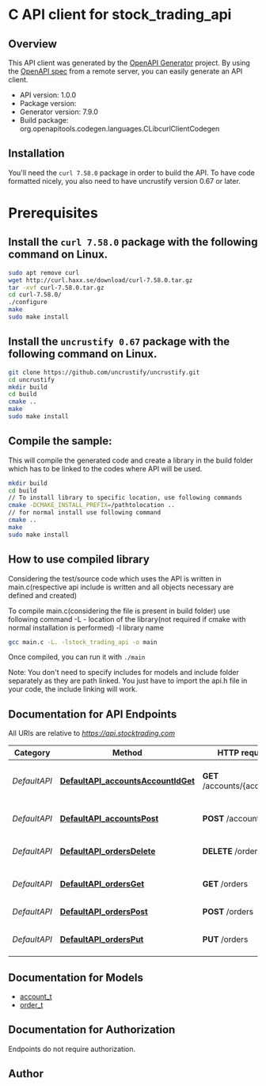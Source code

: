 # C API client for stock_trading_api

## Overview
This API client was generated by the [OpenAPI Generator](https://openapi-generator.tech) project. By using the [OpenAPI spec](https://openapis.org) from a remote server, you can easily generate an API client.

- API version: 1.0.0
- Package version: 
- Generator version: 7.9.0
- Build package: org.openapitools.codegen.languages.CLibcurlClientCodegen

## Installation
You'll need the `curl 7.58.0` package in order to build the API. To have code formatted nicely, you also need to have uncrustify version 0.67 or later.

# Prerequisites

## Install the `curl 7.58.0` package with the following command on Linux.
```bash
sudo apt remove curl
wget http://curl.haxx.se/download/curl-7.58.0.tar.gz
tar -xvf curl-7.58.0.tar.gz
cd curl-7.58.0/
./configure
make
sudo make install
```
## Install the `uncrustify 0.67` package with the following command on Linux.
```bash
git clone https://github.com/uncrustify/uncrustify.git
cd uncrustify
mkdir build
cd build
cmake ..
make
sudo make install
```

## Compile the sample:
This will compile the generated code and create a library in the build folder which has to be linked to the codes where API will be used.
```bash
mkdir build
cd build
// To install library to specific location, use following commands
cmake -DCMAKE_INSTALL_PREFIX=/pathtolocation ..
// for normal install use following command
cmake ..
make
sudo make install
```
## How to use compiled library
Considering the test/source code which uses the API is written in main.c(respective api include is written and all objects necessary are defined and created)

To compile main.c(considering the file is present in build folder) use following command
-L - location of the library(not required if cmake with normal installation is performed)
-l library name
```bash
gcc main.c -L. -lstock_trading_api -o main
```
Once compiled, you can run it with ``` ./main ```

Note: You don't need to specify includes for models and include folder separately as they are path linked. You just have to import the api.h file in your code, the include linking will work.

## Documentation for API Endpoints

All URIs are relative to *https://api.stocktrading.com*

Category | Method | HTTP request | Description
------------ | ------------- | ------------- | -------------
*DefaultAPI* | [**DefaultAPI_accountsAccountIdGet**](docs/DefaultAPI.md#DefaultAPI_accountsAccountIdGet) | **GET** /accounts/{accountId} | Retrieve details of a specific account
*DefaultAPI* | [**DefaultAPI_accountsPost**](docs/DefaultAPI.md#DefaultAPI_accountsPost) | **POST** /accounts | Create a new trading account
*DefaultAPI* | [**DefaultAPI_ordersDelete**](docs/DefaultAPI.md#DefaultAPI_ordersDelete) | **DELETE** /orders | Cancel an existing order
*DefaultAPI* | [**DefaultAPI_ordersGet**](docs/DefaultAPI.md#DefaultAPI_ordersGet) | **GET** /orders | Retrieve a list of orders
*DefaultAPI* | [**DefaultAPI_ordersPost**](docs/DefaultAPI.md#DefaultAPI_ordersPost) | **POST** /orders | Place a new order
*DefaultAPI* | [**DefaultAPI_ordersPut**](docs/DefaultAPI.md#DefaultAPI_ordersPut) | **PUT** /orders | Update an existing order


## Documentation for Models

 - [account_t](docs/account.md)
 - [order_t](docs/order.md)


## Documentation for Authorization

Endpoints do not require authorization.


## Author



